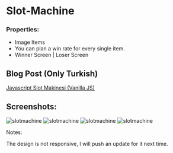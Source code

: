 # Slot-Machine

### Properties:

<ul>
<li>Image Items</li>
<li>You can plan a win rate for every single item.</li>
<li>Winner Screen | Loser Screen</li>
</ul>

## Blog Post (Only Turkish)

<a href="https://kodlayiruk.com/javascript-ile-slot-makinesi-vanilla-js/">Javascript Slot Makinesi (Vanilla JS)</a>

## Screenshots:

![slotmachine](https://user-images.githubusercontent.com/51473263/183242097-86ac747e-3d76-419c-8c68-966bd9e581f0.png)
![slotmachine](https://user-images.githubusercontent.com/51473263/183242182-a10d44fd-9687-45b8-b2c3-de1c53101175.png)
![slotmachine](https://user-images.githubusercontent.com/51473263/183242169-60b1a32d-362b-4341-8ef5-df2f7e235498.png)
![slotmachine](https://user-images.githubusercontent.com/51473263/183242217-631348ab-47c8-49c8-8e98-18c8fe6eca89.png)

Notes:

The design is not responsive, I will push an update for it next time.



